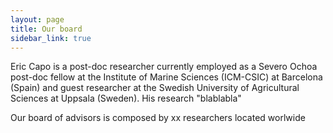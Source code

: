 ```yaml
---
layout: page
title: Our board
sidebar_link: true
---
```


Eric Capo is a post-doc researcher currently employed as a Severo Ochoa post-doc fellow at the Institute of Marine Sciences (ICM-CSIC) at Barcelona (Spain)
and guest researcher at the Swedish University of Agricultural Sciences at Uppsala (Sweden). His research "blablabla"

Our board of advisors is composed by xx researchers located worlwide
